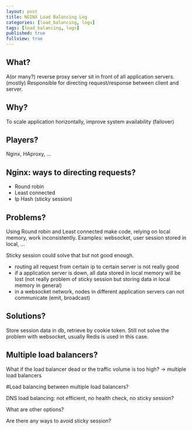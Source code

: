 ```yaml
---
layout: post
title: NGINX Load Balancing Log
categories: [load_balancing, logs]
tags: [load_balancing, logs]
published: true
fullview: true
---
```


## What?
A(or many?) reverse proxy server sit in front of all application servers. (mostly) Responsible for directing request/response between client and server.

## Why?
To scale application horizontally, improve system availability (failover)

## Players?
Nginx, HAproxy, ...

## Nginx: ways to directing requests?

- Round robin
- Least connected
- Ip Hash (sticky session)

## Problems?

Using Round robin and Least connected make code, relying on local memory, work inconsistently. Examples: websocket, user session stored in local, ...

Sticky session could solve that but not good enough.
  - routing all request from certain ip to certain server is not really good
  - if a application server is down, all data stored in local memory will be lost (not really problem of sticky session but storing data in local memory in general)
  - in a websocket network, nodes in different application servers can not communicate (emit, broadcast)

## Solutions?

Store session data in db, retrieve by cookie token.
Still not solve the problem with websocket, usually Redis is used in this case.

## Multiple load balancers?

What if the load balancer dead or the traffic volume is too high? -> multiple load balancers

#Load balancing between multiple load balancers?

DNS load balancing: not efficient, no health check, no sticky session?

What are other options?

Are there any ways to avoid sticky session?
